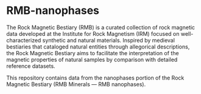 # RMB-nanophases

The Rock Magnetic Bestiary (RMB) is a curated collection of rock magnetic data developed at the Institute for Rock Magnetism (IRM) focused on well-characterized synthetic and natural materials. Inspired by medieval bestiaries that cataloged natural entities through allegorical descriptions, the Rock Magnetic Bestiary aims to facilitate the interpretation of the magnetic properties of natural samples by comparison with detailed reference datasets.

This repository contains data from the nanophases portion of the Rock Magnetic Bestiary (RMB Minerals — RMB nanophases). 
